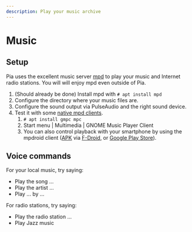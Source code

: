 ```yaml
---
description: Play your music archive
---
```


# Music

## Setup

Pia uses the excellent music server [mpd](https://www.musicpd.org) to play your music and Internet radio stations. You will will enjoy mpd even outside of Pia.

1. \(Should already be done\) Install mpd with `# apt install mpd`
2. Configure the directory where your music files are.
3. Configure the sound output via PulseAudio and the right sound device.
4. Test it with some [native mpd clients](https://www.musicpd.org/clients/).
   1. `# apt install gmpc mpc`
   2. Start menu \| Multimedia \| GNOME Music Player Client
   3. You can also control playback with your smartphone by using the mpdroid client \([APK](https://f-droid.org/repo/com.namelessdev.mpdroid_58.apk) via [F-Droid](https://f-droid.org/en/packages/com.namelessdev.mpdroid/), or [Google Play Store](https://play.google.com/store/apps/details?id=com.namelessdev.mpdroid&hl=en)\).

## Voice commands

For your local music, try saying:

* Play the song ...
* Play the artist ...
* Play ... by ...

For radio stations, try saying:

* Play the radio station ...
* Play Jazz music







